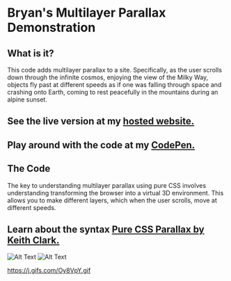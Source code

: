 # Bryan's Multilayer Parallax Demonstration

## What is it?
This code adds multilayer parallax to a site. Specifically, as the user scrolls down through the infinite cosmos, enjoying the view of the Milky Way, objects fly past at different speeds as if one was falling through space and crashing onto Earth, coming to rest peacefully in the mountains during an alpine sunset.

## See the live version at my [hosted website.](https://multilayer-parallax.firebaseapp.com/)
## Play around with the code at my [CodePen.](https://codepen.io/BryanLong/pen/ZagjLV)

## The Code
The key to understanding multilayer parallax using pure CSS involves understanding transforming the browser into a virtual 3D environment.
This allows you to make different layers, which when the user scrolls, move at different speeds.

## Learn about the syntax [Pure CSS Parallax by Keith Clark.](https://keithclark.co.uk/articles/pure-css-parallax-websites/)

![Alt Text](https://j.gifs.com/Oy8VpY.gif)
![Alt Text](https://github.com/{user}/{repo}/raw/master/path/to/image.gif)

https://j.gifs.com/Oy8VpY.gif
